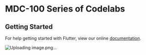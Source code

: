 # MDC-100 Series of Codelabs

## Getting Started

For help getting started with Flutter, view our online
[documentation](https://flutter.io/).

![Uploading image.png…]()
